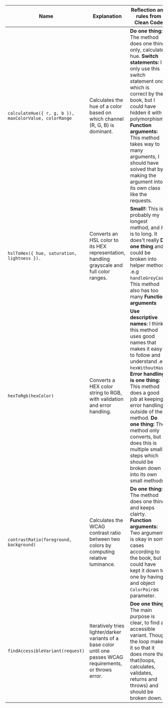 | Name | Explanation     | Reflection and rules from Clean Code|
|---------------|-------------| ---------|
| `calculateHue({ r, g, b }), maxColorValue, colorRange`|Calculates the hue of a color based on which channel (R, G, B) is dominant.|**Do one thing:** The method does one thing only, calculates hue. **Switch statements:** I only use this switch statement once which is correct by the book, but I could have hidden it with polymorphism. **Function arguments:** This method takes way to many arguments, I should have solved that by making the argument into its own class like the requests. |
|`hslToHex({ hue, saturation, lightness }).        `|Converts an HSL color to its HEX representation, handling grayscale and full color ranges.|**Small!:**  This is probably my longest method, and it is to long. It does't really **Do one thing** and could be broken into helper methods .e.g `handleGreyCase`. This method also has too many **Function arguments**|
|`hexToRgb(hexColor)`| Converts a HEX color string to RGB, with validation and error handling. |**Use descriptive names:** I think this method uses good names that makes it easy to follow and understand .e.g `hexWithoutHash`. **Error handling is one thing:** This method does a good job at keeping error handling outside of the method. **Do one thing:** The method only converts, but does this is multiple small steps which should be broken down into its own small methods.|
|`contrastRatio(foreground, background)`|Calculates the WCAG contrast ratio between two colors by computing relative luminance.|**Do one thing:** The method does one thing and keeps clairty. **Function arguments:** Two arguments is okay in some cases according to the book, but I could have kept it down to one by having and object `ColorPair`as parameter.|
|`findAccessibleVariant(request)`|Iteratively tries lighter/darker variants of a base color until one passes WCAG requirements, or throws error.|**Doe one thing:** The main purpose is clear, to find an accessible variant. Though the loop makes it so that it does more than that(loops, calculates, validates, returns and throws) and should be broken down. |